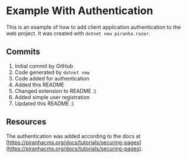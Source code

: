 # Example With Authentication

This is an example of how to add client application authentication to the web project. It was created
with `dotnet new piranha.razor`.

## Commits

1. Initial commit by GitHub
2. Code generated by `dotnet new`
3. Code added for authentication
4. Added this README
5. Changed extension to README :)
6. Added simple user registration
7. Updated this README :)

## Resources

The authentication was added according to the docs at [https://piranhacms.org/docs/tutorials/securing-pages](https://piranhacms.org/docs/tutorials/securing-pages).